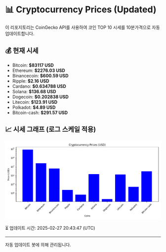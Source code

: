 
# 📊 Cryptocurrency Prices (Updated)

이 리포지토리는 CoinGecko API를 사용하여 코인 TOP 10 시세를 10분가격으로 자동 업데이트합니다.

## 💰 현재 시세
- Bitcoin: **$83117 USD**
- Ethereum: **$2276.03 USD**
- Binancecoin: **$600.59 USD**
- Ripple: **$2.16 USD**
- Cardano: **$0.634788 USD**
- Solana: **$136.68 USD**
- Dogecoin: **$0.202838 USD**
- Litecoin: **$123.91 USD**
- Polkadot: **$4.89 USD**
- Bitcoin-cash: **$291.57 USD**

## 📈 시세 그래프 (로그 스케일 적용)
![Crypto Prices](crypto_prices.png)

⏳ 업데이트 시간: 2025-02-27 20:43:47 (UTC)

---
자동 업데이트 봇에 의해 관리됩니다.
